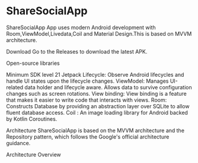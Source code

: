 # ShareSocialApp
ShareSocialApp App uses modern Android development with Room,ViewModel,Livedata,Coil and Material Design.This is based on MVVM architecture.


Download
Go to the Releases to download the latest APK.


Open-source libraries

Minimum SDK level 21
Jetpack
Lifecycle: Observe Android lifecycles and handle UI states upon the lifecycle changes.
ViewModel: Manages UI-related data holder and lifecycle aware. Allows data to survive configuration changes such as screen rotations.
View binding: View binding is a feature that makes it easier to write code that interacts with views. 
Room: Constructs Database by providing an abstraction layer over SQLite to allow fluent database access.
Coil : An image loading library for Android backed by Kotlin Coroutines. 

Architecture
ShareSocialApp is based on the MVVM architecture and the Repository pattern, which follows the Google's official architecture guidance.

Architecture Overview




